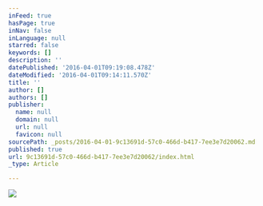 ```yaml
---
inFeed: true
hasPage: true
inNav: false
inLanguage: null
starred: false
keywords: []
description: ''
datePublished: '2016-04-01T09:19:08.478Z'
dateModified: '2016-04-01T09:14:11.570Z'
title: ''
author: []
authors: []
publisher:
  name: null
  domain: null
  url: null
  favicon: null
sourcePath: _posts/2016-04-01-9c13691d-57c0-466d-b417-7ee3e7d20062.md
published: true
url: 9c13691d-57c0-466d-b417-7ee3e7d20062/index.html
_type: Article

---
```

![](https://the-grid-user-content.s3-us-west-2.amazonaws.com/62dbb4a3-9a89-4387-9272-c68d32f59770.png)